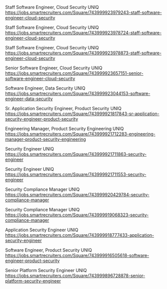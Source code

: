 Staff Software Engineer, Cloud Security UNIQ https://jobs.smartrecruiters.com/Square/743999923979243-staff-software-engineer-cloud-security

Staff Software Engineer, Cloud Security UNIQ https://jobs.smartrecruiters.com/Square/743999923978724-staff-software-engineer-cloud-security

Staff Software Engineer, Cloud Security UNIQ https://jobs.smartrecruiters.com/Square/743999923978873-staff-software-engineer-cloud-security

Senior Software Engineer, Cloud Security UNIQ https://jobs.smartrecruiters.com/Square/743999923657151-senior-software-engineer-cloud-security

Software Engineer, Data Security UNIQ https://jobs.smartrecruiters.com/Square/743999923044153-software-engineer-data-security

Sr. Application Security Engineer, Product Security UNIQ https://jobs.smartrecruiters.com/Square/743999921817843-sr-application-security-engineer-product-security

Engineering Manager, Product Security Engineering UNIQ https://jobs.smartrecruiters.com/Square/743999921712283-engineering-manager-product-security-engineering

Security Engineer UNIQ https://jobs.smartrecruiters.com/Square/743999921711863-security-engineer

Security Engineer UNIQ https://jobs.smartrecruiters.com/Square/743999921711553-security-engineer

Security Compliance Manager UNIQ https://jobs.smartrecruiters.com/Square/743999920429784-security-compliance-manager

Security Compliance Manager UNIQ https://jobs.smartrecruiters.com/Square/743999919068323-security-compliance-manager

Application Security Engineer UNIQ https://jobs.smartrecruiters.com/Square/743999918777433-application-security-engineer

Software Engineer, Product Security UNIQ https://jobs.smartrecruiters.com/Square/743999916505618-software-engineer-product-security

Senior Platform Security Engineer UNIQ https://jobs.smartrecruiters.com/Square/743999896728878-senior-platform-security-engineer

